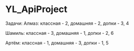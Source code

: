 # YL_ApiProject
Задачи:
Алмаз:
классная - 2,
домашняя - 2,
допки - 3, 4

Шамиль:
классная - 3,
домашняя - 1,
допки - 2, 6

Артём:
классная - 1,
домашняя - 3,
допки - 1, 5
